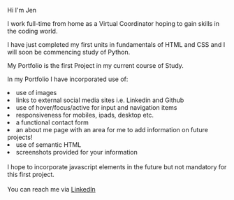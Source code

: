 Hi I'm Jen

I work full-time from home as a Virtual Coordinator hoping to gain skills in the coding world. 

I have just completed my first units in fundamentals of HTML and CSS and I will soon be commencing study of Python. 

My Portfolio is the first Project in my current course of Study. 

In my Portfolio I have incorporated use of:

<li>use of images</li>
<li>links to external social media sites i.e. Linkedin and Github</li>
<li>use of hover/focus/active for input and navigation items</li>
<li>responsiveness for mobiles, ipads, desktop etc.</li>
<li>a functional contact form</li>
<li>an about me page with an area for me to add information on future projects!</li>
<li>use of semantic HTML</li>
<li>screenshots provided for your information</li>
<br>
I hope to incorporate javascript elements in the future but not mandatory for this first project.
<br>
<br>
You can reach me via <a href="https://www.linkedin.com/in/jennifer-m-63497454" rel="nofollow">LinkedIn</a>

